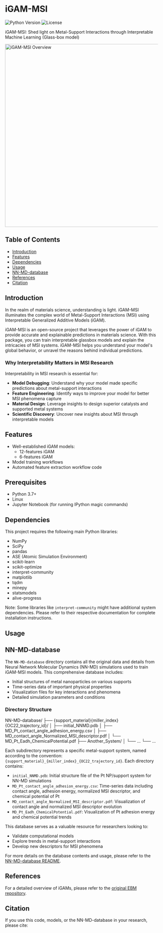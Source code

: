 # iGAM-MSI

![Python Version](https://img.shields.io/badge/python-3.7%2B-blue)
![License](https://img.shields.io/badge/license-MIT-green)

iGAM-MSI: Shed light on Metal-Support Interactions through Interpretable Machine Learning (Glass-box model)

<img src="./images/MSI_overview.webp" width="600" alt="iGAM-MSI Overview">

## Table of Contents
- [Introduction](#introduction)
- [Features](#features)
- [Dependencies](#dependencies)
- [Usage](#usage)
- [NN-MD-database](#nn-md-database)
- [References](#references)
- [Citation](#citation)

## Introduction

In the realm of materials science, understanding is light. iGAM-MSI illuminates the complex world of Metal-Support Interactions (MSI) using Interpretable Generalized Additive Models (iGAM).

iGAM-MSI is an open-source project that leverages the power of iGAM to provide accurate and explainable predictions in materials science. With this package, you can train interpretable glassbox models and explain the intricacies of MSI systems. iGAM-MSI helps you understand your model's global behavior, or unravel the reasons behind individual predictions.

### Why Interpretability Matters in MSI Research

Interpretability in MSI research is essential for:

- **Model Debugging**: Understand why your model made specific predictions about metal-support interactions
- **Feature Engineering**: Identify ways to improve your model for better MSI phenomena capture
- **Material Design**: Leverage insights to design superior catalysts and supported metal systems
- **Scientific Discovery**: Uncover new insights about MSI through interpretable models

## Features

- Well-established iGAM models:
  - 12-features iGAM
  - 6-features iGAM
- Model training workflows
- Automated feature extraction workflow code


## Prerequisites

- Python 3.7+
- Linux
- Jupyter Notebook (for running IPython magic commands)

## Dependencies

This project requires the following main Python libraries:

- NumPy
- SciPy
- pandas
- ASE (Atomic Simulation Environment)
- scikit-learn
- scikit-optimize
- interpret-community
- matplotlib
- tqdm
- minepy
- statsmodels
- alive-progress

Note: Some libraries like `interpret-community` might have additional system dependencies. Please refer to their respective documentation for complete installation instructions.

## Usage



## NN-MD-database

The `NN-MD-database` directory contains all the original data and details from Neural Network Molecular Dynamics (NN-MD) simulations used to train iGAM-MSI models. This comprehensive database includes:

- Initial structures of metal nanoparticles on various supports
- Time-series data of important physical properties
- Visualization files for key interactions and phenomena
- Detailed simulation parameters and conditions

### Directory Structure

NN-MD-database/
├── {support_material}{miller_index}{OC22_trajectory_id}/
│   ├── initial_NNMD.pdb
│   ├── MD_Pt_contact_angle_adhesion_energy.csv
│   ├── MD_contact_angle_Normalized_MSI_descriptor.pdf
│   └── MD_Pt_Eadh_ChemicalPotential.pdf
├── Another_System/
│   └── ...
└── ...

Each subdirectory represents a specific metal-support system, named according to the convention: `{support_material}_{miller_index}_{OC22_trajectory_id}`. Each directory contains:

- `initial_NNMD.pdb`: Initial structure file of the Pt NP/support system for NN-MD simulations
- `MD_Pt_contact_angle_adhesion_energy.csv`: Time-series data including contact angle, adhesion energy, normalized MSI descriptor, and chemical potential of Pt
- `MD_contact_angle_Normalized_MSI_descriptor.pdf`: Visualization of contact angle and normalized MSI descriptor evolution
- `MD_Pt_Eadh_ChemicalPotential.pdf`: Visualization of Pt adhesion energy and chemical potential trends

This database serves as a valuable resource for researchers looking to:
- Validate computational models
- Explore trends in metal-support interactions
- Develop new descriptors for MSI phenomena

For more details on the database contents and usage, please refer to the [NN-MD-database README](NN-MD-database/README.md).


## References

For a detailed overview of iGAMs, please refer to the [original EBM repository](https://github.com/interpretml/interpret/).

## Citation

If you use this code, models, or the NN-MD-database in your research, please cite:

```bibtex

